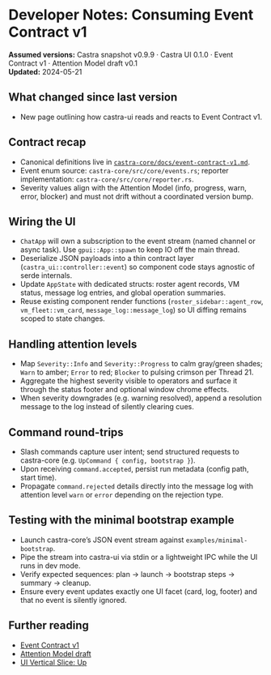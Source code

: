 # Developer Notes: Consuming Event Contract v1

**Assumed versions:** Castra snapshot v0.9.9 · Castra UI 0.1.0 · Event Contract v1 · Attention Model draft v0.1  
**Updated:** 2024-05-21

## What changed since last version
- New page outlining how castra-ui reads and reacts to Event Contract v1.

## Contract recap
- Canonical definitions live in [`castra-core/docs/event-contract-v1.md`](../../../castra-core/docs/event-contract-v1.md).  
- Event enum source: `castra-core/src/core/events.rs`; reporter implementation: `castra-core/src/core/reporter.rs`.  
- Severity values align with the Attention Model (info, progress, warn, error, blocker) and must not drift without a coordinated version bump.

## Wiring the UI
- `ChatApp` will own a subscription to the event stream (named channel or async task). Use `gpui::App::spawn` to keep IO off the main thread.  
- Deserialize JSON payloads into a thin contract layer (`castra_ui::controller::event`) so component code stays agnostic of serde internals.  
- Update `AppState` with dedicated structs: roster agent records, VM status, message log entries, and global operation summaries.  
- Reuse existing component render functions (`roster_sidebar::agent_row`, `vm_fleet::vm_card`, `message_log::message_log`) so UI diffing remains scoped to state changes.

## Handling attention levels
- Map `Severity::Info` and `Severity::Progress` to calm gray/green shades; `Warn` to amber; `Error` to red; `Blocker` to pulsing crimson per Thread 21.  
- Aggregate the highest severity visible to operators and surface it through the status footer and optional window chrome effects.  
- When severity downgrades (e.g. warning resolved), append a resolution message to the log instead of silently clearing cues.

## Command round-trips
- Slash commands capture user intent; send structured requests to castra-core (e.g. `UpCommand { config, bootstrap }`).  
- Upon receiving `command.accepted`, persist run metadata (config path, start time).  
- Propagate `command.rejected` details directly into the message log with attention level `warn` or `error` depending on the rejection type.

## Testing with the minimal bootstrap example
- Launch castra-core’s JSON event stream against `examples/minimal-bootstrap`.  
- Pipe the stream into castra-ui via stdin or a lightweight IPC while the UI runs in dev mode.  
- Verify expected sequences: plan → launch → bootstrap steps → summary → cleanup.  
- Ensure every event updates exactly one UI facet (card, log, footer) and that no event is silently ignored.

## Further reading
- [Event Contract v1](../../../castra-core/docs/event-contract-v1.md)  
- [Attention Model draft](../reference/attention_model.md)  
- [UI Vertical Slice: Up](../../../UP.md)
